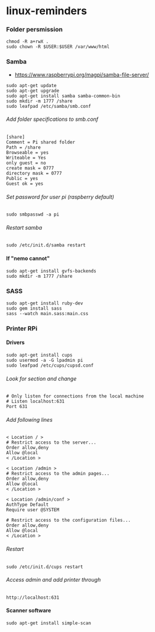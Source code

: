 # linux-reminders
### Folder persmission
```
chmod -R a+rwX .
sudo chown -R $USER:$USER /var/www/html
```
### Samba
- https://www.raspberrypi.org/magpi/samba-file-server/
```
sudo apt-get update
sudo apt-get upgrade
sudo apt-get install samba samba-common-bin
sudo mkdir -m 1777 /share
sudo leafpad /etc/samba/smb.conf
```
###### Add folder specifications to smb.conf
```
[share]
Comment = Pi shared folder
Path = /share
Browseable = yes
Writeable = Yes
only guest = no
create mask = 0777
directory mask = 0777
Public = yes
Guest ok = yes
```
###### Set password for user pi (raspberry default)
`sudo smbpasswd -a pi`
###### Restart samba
`sudo /etc/init.d/samba restart`
#### If "nemo cannot"
```
sudo apt-get install gvfs-backends
sudo mkdir -m 1777 /share
```
### SASS
```
sudo apt-get install ruby-dev
sudo gem install sass
sass --watch main.sass:main.css
```
### Printer RPi
#### Drivers
```
sudo apt-get install cups
sudo usermod -a -G lpadmin pi
sudo leafpad /etc/cups/cupsd.conf
```
###### Look for section and change
```
# Only listen for connections from the local machine
# Listen localhost:631
Port 631
```
###### Add following lines
```
< Location / >
# Restrict access to the server...
Order allow,deny
Allow @local
< /Location >

< Location /admin >
# Restrict access to the admin pages...
Order allow,deny
Allow @local
< /Location >

< Location /admin/conf >
AuthType Default
Require user @SYSTEM

# Restrict access to the configuration files...
Order allow,deny
Allow @local
< /Location >
```
###### Restart
`
sudo /etc/init.d/cups restart
`
###### Access admin and add printer through
`http://localhost:631`
#### Scanner software
`sudo apt-get install simple-scan`
